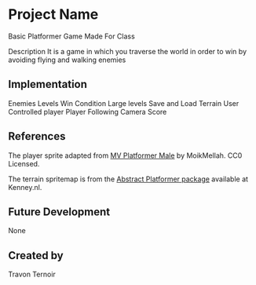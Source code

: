 
# Project Name
Basic Platformer
Game Made For Class

Description
It is a game in which you traverse the world in order to win by avoiding flying and walking enemies
## Implementation
Enemies
Levels
Win Condition
Large levels
Save and Load
Terrain
User Controlled player
Player Following Camera
Score
## References
The player sprite adapted from [MV Platformer Male](https://opengameart.org/content/mv-platformer-male-32x64) by MoikMellah. CC0 Licensed.

The terrain spritemap is from the [Abstract Platformer package](https://kenney.nl/assets/abstract-platformer) available at Kenney.nl.
## Future Development
None
## Created by
Travon Ternoir
